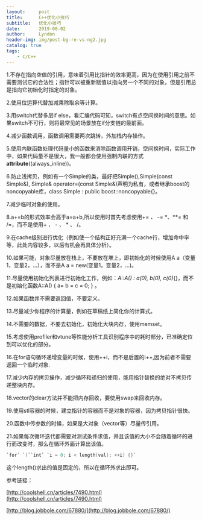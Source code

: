 ```yaml
---
layout:     post
title:      C++优化小技巧
subtitle:   优化小技巧
date:       2019-08-02
author:     Lyndon
header-img: img/post-bg-re-vs-ng2.jpg
catalog: true
tags:
    - C/C++
---
```


1.不存在指向空值的引用，意味着引用比指针的效率更高，因为在使用引用之前不需要测试它的合法性；指针可以被重新赋值以指向另一个不同的对象，但是引用总是指向它初始化时指定的对象。

2.使用位运算代替加减乘除取余等计算。

3.用switch代替多层if else，看汇编代码可知，switch有点空间换时间的意思。如果switch不可行，则将最常见的场景放在if分支链的最前面。

4.减少函数调用，函数调用需要两次跳转，外加栈内存操作。

5.使用内联函数处理代码量小的函数来消除函数调用开销，空间换时间，实际工作中，如果代码量不是很大，我一般都会使用强制内联的方式  __attribute__((always_inline))。

6.防止浅拷贝，例如有一个Simple的类，最好把Simple(),Simple(const Simple&), Simple& operator=(const Simple&)声明为私有，或者继承boost的noncopyable库，class Simple : public boost::noncopyable{}。

7.减少临时对象的使用。

8.a+=b的形式效率会高于a=a+b,所以使用时首先考虑使用+= *、* -= *、**= 和 /=，而不是使用+ *、* - *、* * *、* /。

9.在cache级别进行优化（例如使一个结构正好充满一个cache行，增加命中率等，此处内容较多，以后有机会再具体分析）。

10.如果可能，对象尽量放在栈上，不要放在堆上，即初始化的时候使用A  a（变量1，变量2，...），而不是A  a = new(变量1，变量2，...)。

11.尽量使用初始化列表进行初始化工作，例如：*A::A() : a(0), b(0), c(0)*{}，而不是初始化函数A::A() { a= b = c = 0; } 。

12.如果函数并不需要返回值，不要定义。

13.尽量减少你程序的计算量，例如在草稿纸上简化你的计算式。

14.不需要的数据，不要去初始化，初始化大块内存，使用memset。

15.考虑使用profiler和vtune等性能分析工具识别程序中的耗时部分，已准确定位到可以优化的部分。

16.在for语句循环递增变量的时候，使用++i，而不是后置的i++,因为前者不需要返回一个临时对象.

17.减少内存的拷贝操作，减少循环和递归的使用，能用指针替换的绝对不拷贝传递整块内存。

18.vector的clear方法并不能把内存回收，要使用swap来回收内存。

19.使用stl容器的时候，建立指针的容器而不是对象的容器，因为拷贝指针很快。

20.函数中传参数的时候，如果是大对象（vector等）尽量传引用。

21.如果每次循环迭代都需要对测试条件求值，并且该值的大小不会随着循环的进行而改变时，那么在循环外面计算出该值。

```C
`for` `(``int` `i = 0; i < length(val); ++i) {}`
```

这个length()求出的值是固定的，所以在循环外求出即可。

参考链接：

[http://coolshell.cn/articles/7490.html](http://coolshell.cn/articles/7490.html)

[http://blog.jobbole.com/67880/](http://blog.jobbole.com/67880/)

